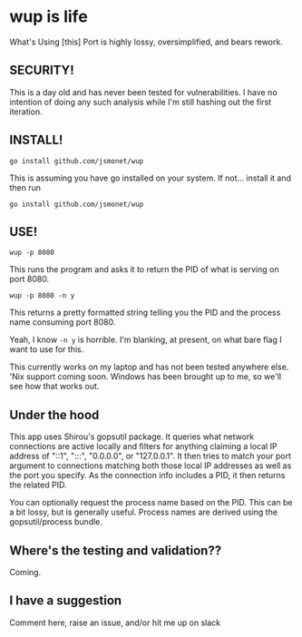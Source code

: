 # wup is life

What's Using [this] Port is highly lossy, oversimplified, and bears rework.

## SECURITY!
This is a day old and has never been tested for vulnerabilities. I have no intention of doing any such analysis while I'm still hashing out the first iteration. 

## INSTALL!

`go install github.com/jsmonet/wup`

This is assuming you have go installed on your system. If not... install it and then run

`go install github.com/jsmonet/wup`

## USE!

```
wup -p 8080
```

This runs the program and asks it to return the PID of what is serving on port 8080.

```
wup -p 8080 -n y
```

This returns a pretty formatted string telling you the PID and the process name consuming port 8080.

Yeah, I know `-n y` is horrible. I'm blanking, at present, on what bare flag I want to use for this.

This currently works on my laptop and has not been tested anywhere else. 'Nix support coming soon. Windows has been brought up to me, so we'll see how that works out.

## Under the hood

This app uses Shirou's gopsutil package. It queries what network connections are active locally and filters for anything claiming a local IP address of "::1", ":::", "0.0.0.0", or "127.0.0.1". It then tries to match your port argument to connections matching both those local IP addresses as well as the port you specify. As the connection info includes a PID, it then returns the related PID. 

You can optionally request the process name based on the PID. This can be a bit lossy, but is generally useful. Process names are derived using the gopsutil/process bundle. 

## Where's the testing and validation??

Coming. 

## I have a suggestion

Comment here, raise an issue, and/or hit me up on slack